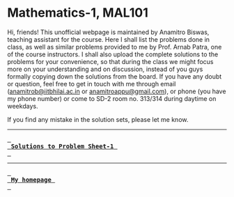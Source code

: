 # Mathematics-1, MAL101

Hi, friends! This unofficial webpage is maintained by Anamitro Biswas, teaching assistant for the course. Here I shall list the problems done in class, as well as similar problems provided to me by Prof. Arnab Patra, one of the course instructors. I shall also upload the complete solutions to the problems for your convenience, so that during the class we might focus more on your understanding and on discussion, instead of you guys formally copying down the solutions from the board. If you have any doubt or question, feel free to get in touch with me through email (anamitrob@iitbhilai.ac.in or anamitroappu@gmail.com), or phone (you have my phone number) or come to SD-2 room no. 313/314 during daytime on weekdays.

If you find any mistake in the solution sets, please let me know.

___

[<kbd> <br> **Solutions to Problem Sheet-1** <br> </kbd>](files/notes/iitbhilai/math1/set1soln.pdf)

___

[<kbd> <br> **My homepage** <br> </kbd>](https://anamitro.github.io)
